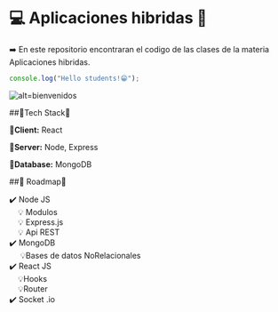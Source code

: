 
# 💻 Aplicaciones hibridas 📱

➡️ En este repositorio encontraran el codigo de las clases de la materia Aplicaciones hibridas.




```javascript
console.log("Hello students!😁");
```


![alt=bienvenidos](https://media.tenor.com/q7vVlrXlUeUAAAAC/hi-hello.gif)

##🦖Tech Stack🦖

**🌝Client:** React

**🌚Server:** Node, Express

**🌟Database:** MongoDB



##🐾 Roadmap🐾


✔️ Node JS
<br>
&nbsp;&nbsp;&nbsp;&nbsp;💡 Modulos
<br>
&nbsp;&nbsp;&nbsp;&nbsp;💡 Express.js
<br>
&nbsp;&nbsp;&nbsp;&nbsp;💡 Api REST
<br>
✔️ MongoDB
<br>
&nbsp;&nbsp;&nbsp;&nbsp; 💡Bases de datos NoRelacionales
<br>
✔️ React JS
<br>
&nbsp;&nbsp;&nbsp;&nbsp;💡Hooks
<br>
&nbsp;&nbsp;&nbsp;&nbsp;💡Router
<br>
✔️ Socket .io
